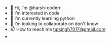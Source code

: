 - 👋 Hi, I’m @harsh-coderr
- 👀 I’m interested in code
- 🌱 I’m currently learning python
- 💞️ I’m looking to collaborate on don't know
- 📫 How to reach me hpsingh7017@gmail.com
- 

<!---
harsh-coderr/harsh-coderr is a ✨ special ✨ repository because its `README.md` (this file) appears on your GitHub profile.
You can click the Preview link to take a look at your changes.
--->
